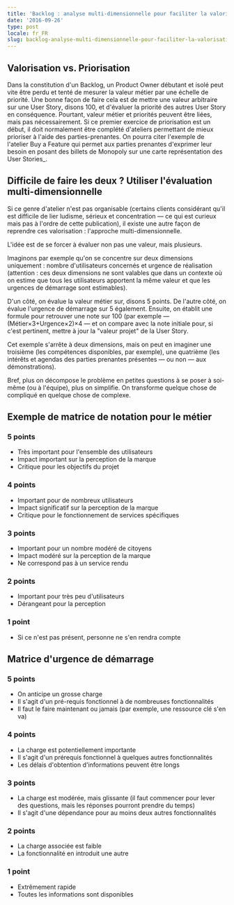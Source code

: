 ```yaml
---
title: 'Backlog : analyse multi-dimensionnelle pour faciliter la valorisation des User Stories'
date: '2016-09-26'
type: post
locale: fr_FR
slug: backlog-analyse-multi-dimensionnelle-pour-faciliter-la-valorisation-des-us
---
```


## Valorisation vs. Priorisation

Dans la constitution d'un <span lang="en">Backlog</span>, un <span lang="en">Product Owner</span> débutant et isolé peut vite être perdu et tenté de mesurer la valeur métier par une échelle de priorité. Une bonne façon de faire cela est de mettre une valeur arbitraire sur une <span lang="en">User Story</span>, disons 100, et d'évaluer la priorité des autres <span lang="en">User Story</span> en conséquence. Pourtant, valeur métier et priorités peuvent être liées, mais pas nécessairement. Si ce premier exercice de priorisation est un début, il doit normalement être complété d'ateliers permettant de mieux prioriser à l'aide des parties-prenantes. On pourra citer l'exemple de l'atelier <span lang="en">Buy a Feature</span> qui permet aux parties prenantes d'exprimer leur besoin en posant des billets de Monopoly sur une carte représentation des <span lang="en">User Stories\_.

## Difficile de faire les deux ? Utiliser l'évaluation multi-dimensionnelle

Si ce genre d'atelier n'est pas organisable (certains clients considérant qu'il est difficile de lier ludisme, sérieux et concentration — ce qui est curieux mais pas à l'ordre de cette publication), il existe une autre façon de reprendre ces valorisation : l'approche multi-dimensionnelle.

L'idée est de se forcer à évaluer non pas une valeur, mais plusieurs.

Imaginons par exemple qu'on se concentre sur deux dimensions uniquement : nombre d'utilisateurs concernés et urgence de réalisation (attention : ces deux dimensions ne sont valables que dans un contexte où on estime que tous les utilisateurs apportent la même valeur et que les urgences de démarrage sont estimables).

D'un côté, on évalue la valeur métier sur, disons 5 points. De l'autre côté, on évalue l'urgence de démarrage sur 5 également. Ensuite, on établit une formule pour retrouver une note sur 100 (par exemple — (Métier&times;3+Urgence&times;2)&times;4 — et on compare avec la note initiale pour, si c'est pertinent, mettre à jour la "valeur projet" de la <span lang="en">User Story</span>.

Cet exemple s'arrête à deux dimensions, mais on peut en imaginer une troisième (les compétences disponibles, par exemple), une quatrième (les intérêts et agendas des parties prenantes présentes — ou non — aux démonstrations).

Bref, plus on décompose le problème en petites questions à se poser à soi-même (ou à l'équipe), plus on simplifie. On transforme quelque chose de compliqué en quelque chose de complexe.

## Exemple de matrice de notation pour le métier

### 5 points

* Très important pour l'ensemble des utilisateurs
* Impact important sur la perception de la marque
* Critique pour les objectifs du projet

### 4 points

* Important pour de nombreux utilisateurs
* Impact significatif sur la perception de la marque
* Critique pour le fonctionnement de services spécifiques

### 3 points

* Important pour un nombre modéré de citoyens
* Impact modéré sur la perception de la marque
* Ne correspond pas à un service rendu

### 2 points

* Important pour très peu d'utilisateurs
* Dérangeant pour la perception

### 1 point

* Si ce n'est pas présent, personne ne s'en rendra compte

## Matrice d'urgence de démarrage

### 5 points

* On anticipe un grosse charge
* Il s'agit d'un pré-requis fonctionnel à de nombreuses fonctionnalités
* Il faut le faire maintenant ou jamais (par exemple, une ressource clé s'en va)

### 4 points

* La charge est potentiellement importante
* Il s'agit d'un prérequis fonctionnel à quelques autres fonctionnalités
* Les délais d'obtention d'informations peuvent être longs

### 3 points

* La charge est modérée, mais glissante (il faut commencer pour lever des questions, mais les réponses pourront prendre du temps)
* Il s'agit d'une dépendance pour au moins deux autres fonctionnalités

### 2 points

* La charge associée est faible
* La fonctionnalité en introduit une autre

### 1 point

* Extrêmement rapide
* Toutes les informations sont disponibles
